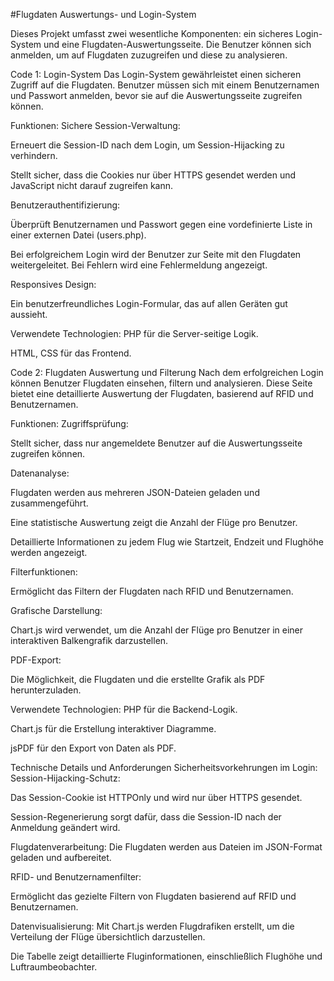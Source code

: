 #Flugdaten Auswertungs- und Login-System

Dieses Projekt umfasst zwei wesentliche Komponenten: ein sicheres Login-System und eine Flugdaten-Auswertungsseite. Die Benutzer können sich anmelden, um auf Flugdaten zuzugreifen und diese zu analysieren.

Code 1: Login-System
Das Login-System gewährleistet einen sicheren Zugriff auf die Flugdaten. Benutzer müssen sich mit einem Benutzernamen und Passwort anmelden, bevor sie auf die Auswertungsseite zugreifen können.

Funktionen:
Sichere Session-Verwaltung:

Erneuert die Session-ID nach dem Login, um Session-Hijacking zu verhindern.

Stellt sicher, dass die Cookies nur über HTTPS gesendet werden und JavaScript nicht darauf zugreifen kann.

Benutzerauthentifizierung:

Überprüft Benutzernamen und Passwort gegen eine vordefinierte Liste in einer externen Datei (users.php).

Bei erfolgreichem Login wird der Benutzer zur Seite mit den Flugdaten weitergeleitet. Bei Fehlern wird eine Fehlermeldung angezeigt.

Responsives Design:

Ein benutzerfreundliches Login-Formular, das auf allen Geräten gut aussieht.

Verwendete Technologien:
PHP für die Server-seitige Logik.

HTML, CSS für das Frontend.

Code 2: Flugdaten Auswertung und Filterung
Nach dem erfolgreichen Login können Benutzer Flugdaten einsehen, filtern und analysieren. Diese Seite bietet eine detaillierte Auswertung der Flugdaten, basierend auf RFID und Benutzernamen.

Funktionen:
Zugriffsprüfung:

Stellt sicher, dass nur angemeldete Benutzer auf die Auswertungsseite zugreifen können.

Datenanalyse:

Flugdaten werden aus mehreren JSON-Dateien geladen und zusammengeführt.

Eine statistische Auswertung zeigt die Anzahl der Flüge pro Benutzer.

Detaillierte Informationen zu jedem Flug wie Startzeit, Endzeit und Flughöhe werden angezeigt.

Filterfunktionen:

Ermöglicht das Filtern der Flugdaten nach RFID und Benutzernamen.

Grafische Darstellung:

Chart.js wird verwendet, um die Anzahl der Flüge pro Benutzer in einer interaktiven Balkengrafik darzustellen.

PDF-Export:

Die Möglichkeit, die Flugdaten und die erstellte Grafik als PDF herunterzuladen.

Verwendete Technologien:
PHP für die Backend-Logik.

Chart.js für die Erstellung interaktiver Diagramme.

jsPDF für den Export von Daten als PDF.

Technische Details und Anforderungen
Sicherheitsvorkehrungen im Login:
Session-Hijacking-Schutz:

Das Session-Cookie ist HTTPOnly und wird nur über HTTPS gesendet.

Session-Regenerierung sorgt dafür, dass die Session-ID nach der Anmeldung geändert wird.

Flugdatenverarbeitung:
Die Flugdaten werden aus Dateien im JSON-Format geladen und aufbereitet.

RFID- und Benutzernamenfilter:

Ermöglicht das gezielte Filtern von Flugdaten basierend auf RFID und Benutzernamen.

Datenvisualisierung:
Mit Chart.js werden Flugdrafiken erstellt, um die Verteilung der Flüge übersichtlich darzustellen.

Die Tabelle zeigt detaillierte Fluginformationen, einschließlich Flughöhe und Luftraumbeobachter.

